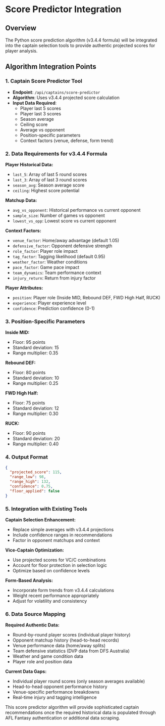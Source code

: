 # Score Predictor Integration

## Overview
The Python score prediction algorithm (v3.4.4 formula) will be integrated into the captain selection tools to provide authentic projected scores for player analysis.

## Algorithm Integration Points

### 1. Captain Score Predictor Tool
- **Endpoint**: `/api/captains/score-predictor`
- **Algorithm**: Uses v3.4.4 projected score calculation
- **Input Data Required**:
  - Player last 5 scores
  - Player last 3 scores
  - Season average
  - Ceiling score
  - Average vs opponent
  - Position-specific parameters
  - Context factors (venue, defense, form trend)

### 2. Data Requirements for v3.4.4 Formula

**Player Historical Data:**
- `last_5`: Array of last 5 round scores
- `last_3`: Array of last 3 round scores
- `season_avg`: Season average score
- `ceiling`: Highest score potential

**Matchup Data:**
- `avg_vs_opponent`: Historical performance vs current opponent
- `sample_size`: Number of games vs opponent
- `lowest_vs_opp`: Lowest score vs current opponent

**Context Factors:**
- `venue_factor`: Home/away advantage (default 1.05)
- `defensive_factor`: Opponent defensive strength
- `role_factor`: Player role impact
- `tag_factor`: Tagging likelihood (default 0.95)
- `weather_factor`: Weather conditions
- `pace_factor`: Game pace impact
- `team_dynamics`: Team performance context
- `injury_return`: Return from injury factor

**Player Attributes:**
- `position`: Player role (Inside MID, Rebound DEF, FWD High Half, RUCK)
- `experience`: Player experience level
- `confidence`: Prediction confidence (0-1)

### 3. Position-Specific Parameters

**Inside MID:**
- Floor: 95 points
- Standard deviation: 15
- Range multiplier: 0.35

**Rebound DEF:**
- Floor: 80 points
- Standard deviation: 10
- Range multiplier: 0.25

**FWD High Half:**
- Floor: 75 points
- Standard deviation: 12
- Range multiplier: 0.30

**RUCK:**
- Floor: 90 points
- Standard deviation: 20
- Range multiplier: 0.40

### 4. Output Format

```json
{
  "projected_score": 115,
  "range_low": 98,
  "range_high": 132,
  "confidence": 0.75,
  "floor_applied": false
}
```

### 5. Integration with Existing Tools

**Captain Selection Enhancement:**
- Replace simple averages with v3.4.4 projections
- Include confidence ranges in recommendations
- Factor in opponent matchups and context

**Vice-Captain Optimization:**
- Use projected scores for VC/C combinations
- Account for floor protection in selection logic
- Optimize based on confidence levels

**Form-Based Analysis:**
- Incorporate form trends from v3.4.4 calculations
- Weight recent performance appropriately
- Adjust for volatility and consistency

### 6. Data Source Mapping

**Required Authentic Data:**
- Round-by-round player scores (individual player history)
- Opponent matchup history (head-to-head records)
- Venue performance data (home/away splits)
- Team defensive statistics (DVP data from DFS Australia)
- Weather and game condition data
- Player role and position data

**Current Data Gaps:**
- Individual player round scores (only season averages available)
- Head-to-head opponent performance history
- Venue-specific performance breakdowns
- Real-time injury and tagging intelligence

This score predictor algorithm will provide sophisticated captain recommendations once the required historical data is populated through AFL Fantasy authentication or additional data scraping.